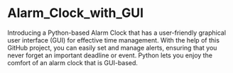 # Alarm_Clock_with_GUI
Introducing a Python-based Alarm Clock that has a user-friendly graphical user interface (GUI) for effective time management. With the help of this GitHub project, you can easily set and manage alerts, ensuring that you never forget an important deadline or event. Python lets you enjoy the comfort of an alarm clock that is GUI-based.
